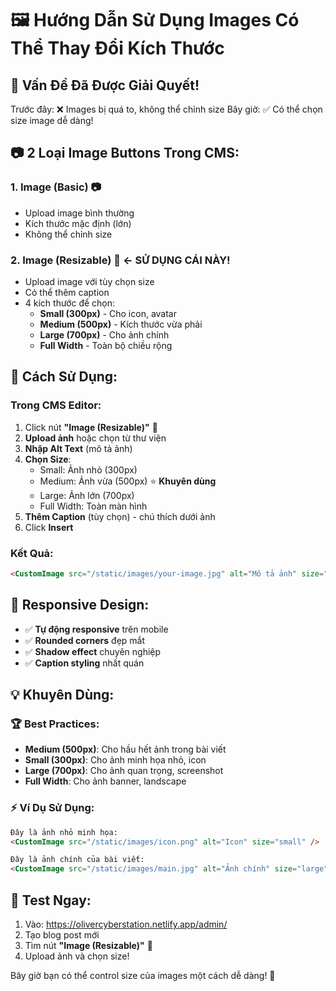 # 🖼️ Hướng Dẫn Sử Dụng Images Có Thể Thay Đổi Kích Thước

## 🎯 Vấn Đề Đã Được Giải Quyết!

Trước đây: ❌ Images bị quá to, không thể chỉnh size
Bây giờ: ✅ Có thể chọn size image dễ dàng!

## 📷 2 Loại Image Buttons Trong CMS:

### 1. **Image (Basic)** 📷
- Upload image bình thường
- Kích thước mặc định (lớn)
- Không thể chỉnh size

### 2. **Image (Resizable)** 🎨 **← SỬ DỤNG CÁI NÀY!**
- Upload image với tùy chọn size
- Có thể thêm caption
- 4 kích thước để chọn:
  - **Small (300px)** - Cho icon, avatar
  - **Medium (500px)** - Kích thước vừa phải
  - **Large (700px)** - Cho ảnh chính
  - **Full Width** - Toàn bộ chiều rộng

## 🎯 Cách Sử Dụng:

### Trong CMS Editor:
1. Click nút **"Image (Resizable)"** 🎨
2. **Upload ảnh** hoặc chọn từ thư viện
3. **Nhập Alt Text** (mô tả ảnh)
4. **Chọn Size**:
   - Small: Ảnh nhỏ (300px)
   - Medium: Ảnh vừa (500px) ⭐ **Khuyên dùng**
   - Large: Ảnh lớn (700px)
   - Full Width: Toàn màn hình
5. **Thêm Caption** (tùy chọn) - chú thích dưới ảnh
6. Click **Insert**

### Kết Quả:
```html
<CustomImage src="/static/images/your-image.jpg" alt="Mô tả ảnh" size="medium" caption="Chú thích ảnh" />
```

## 📱 Responsive Design:
- ✅ **Tự động responsive** trên mobile
- ✅ **Rounded corners** đẹp mắt
- ✅ **Shadow effect** chuyên nghiệp
- ✅ **Caption styling** nhất quán

## 💡 Khuyên Dùng:

### 🏆 **Best Practices:**
- **Medium (500px)**: Cho hầu hết ảnh trong bài viết
- **Small (300px)**: Cho ảnh minh họa nhỏ, icon
- **Large (700px)**: Cho ảnh quan trọng, screenshot
- **Full Width**: Cho ảnh banner, landscape

### ⚡ **Ví Dụ Sử Dụng:**
```markdown
Đây là ảnh nhỏ minh họa:
<CustomImage src="/static/images/icon.png" alt="Icon" size="small" />

Đây là ảnh chính của bài viết:
<CustomImage src="/static/images/main.jpg" alt="Ảnh chính" size="large" caption="Screenshot của hệ thống" />
```

## 🧪 Test Ngay:
1. Vào: https://olivercyberstation.netlify.app/admin/
2. Tạo blog post mới
3. Tìm nút **"Image (Resizable)"** 🎨
4. Upload ảnh và chọn size!

Bây giờ bạn có thể control size của images một cách dễ dàng! 🎉
